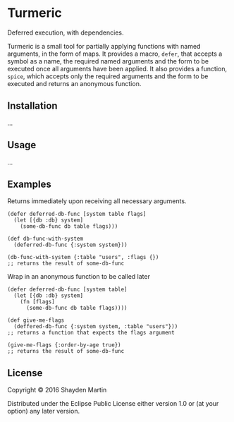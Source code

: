 # Turmeric

Deferred execution, with dependencies.

Turmeric is a small tool for partially applying functions with named arguments,
in the form of maps. It provides a macro, `defer`, that accepts a symbol as a name,
the required named arguments and the form to be executed once all arguments
have been applied. It also provides a function, `spice`, which accepts only
the required arguments and the form to be executed and returns an anonymous function.

## Installation

...

## Usage

...

## Examples

Returns immediately upon receiving all necessary arguments.
```
(defer deferred-db-func [system table flags]
  (let [{db :db} system]
    (some-db-func db table flags)))

(def db-func-with-system
  (deferred-db-func {:system system}))

(db-func-with-system {:table "users", :flags {})
;; returns the result of some-db-func
```

Wrap in an anonymous function to be called later
```
(defer deferred-db-func [system table]
  (let [{db :db} system]
    (fn [flags]
      (some-db-func db table flags))))

(def give-me-flags
  (deffered-db-func {:system system, :table "users"}))
;; returns a function that expects the flags argument

(give-me-flags {:order-by-age true})
;; returns the result of some-db-func
```

## License

Copyright © 2016 Shayden Martin

Distributed under the Eclipse Public License either version 1.0 or (at
your option) any later version.
